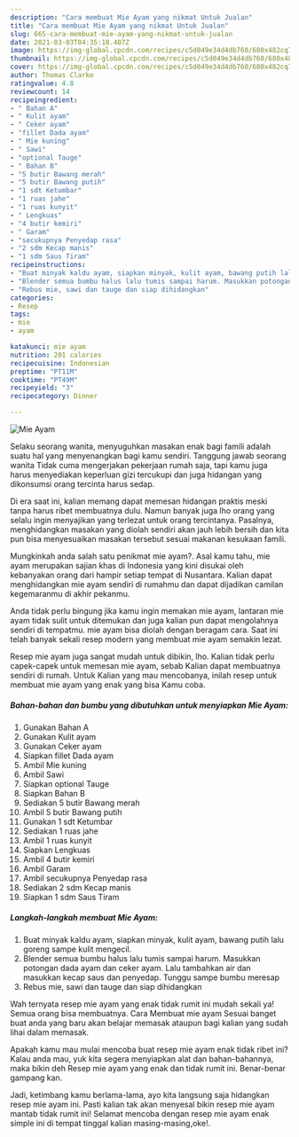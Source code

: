 ```yaml
---
description: "Cara membuat Mie Ayam yang nikmat Untuk Jualan"
title: "Cara membuat Mie Ayam yang nikmat Untuk Jualan"
slug: 665-cara-membuat-mie-ayam-yang-nikmat-untuk-jualan
date: 2021-03-03T04:35:18.407Z
image: https://img-global.cpcdn.com/recipes/c5d049e34d4db760/680x482cq70/mie-ayam-foto-resep-utama.jpg
thumbnail: https://img-global.cpcdn.com/recipes/c5d049e34d4db760/680x482cq70/mie-ayam-foto-resep-utama.jpg
cover: https://img-global.cpcdn.com/recipes/c5d049e34d4db760/680x482cq70/mie-ayam-foto-resep-utama.jpg
author: Thomas Clarke
ratingvalue: 4.8
reviewcount: 14
recipeingredient:
- " Bahan A"
- " Kulit ayam"
- " Ceker ayam"
- "fillet Dada ayam"
- " Mie kuning"
- " Sawi"
- "optional Tauge"
- " Bahan B"
- "5 butir Bawang merah"
- "5 butir Bawang putih"
- "1 sdt Ketumbar"
- "1 ruas jahe"
- "1 ruas kunyit"
- " Lengkuas"
- "4 butir kemiri"
- " Garam"
- "secukupnya Penyedap rasa"
- "2 sdm Kecap manis"
- "1 sdm Saus Tiram"
recipeinstructions:
- "Buat minyak kaldu ayam, siapkan minyak, kulit ayam, bawang putih lalu goreng sampe kulit mengecil."
- "Blender semua bumbu halus lalu tumis sampai harum. Masukkan potongan dada ayam dan ceker ayam. Lalu tambahkan air dan masukkan kecap saus dan penyedap. Tunggu sampe bumbu meresap"
- "Rebus mie, sawi dan tauge dan siap dihidangkan"
categories:
- Resep
tags:
- mie
- ayam

katakunci: mie ayam 
nutrition: 201 calories
recipecuisine: Indonesian
preptime: "PT11M"
cooktime: "PT49M"
recipeyield: "3"
recipecategory: Dinner

---
```



![Mie Ayam](https://img-global.cpcdn.com/recipes/c5d049e34d4db760/680x482cq70/mie-ayam-foto-resep-utama.jpg)

Selaku seorang wanita, menyuguhkan masakan enak bagi famili adalah suatu hal yang menyenangkan bagi kamu sendiri. Tanggung jawab seorang  wanita Tidak cuma mengerjakan pekerjaan rumah saja, tapi kamu juga harus menyediakan keperluan gizi tercukupi dan juga hidangan yang dikonsumsi orang tercinta harus sedap.

Di era  saat ini, kalian memang dapat memesan hidangan praktis meski tanpa harus ribet membuatnya dulu. Namun banyak juga lho orang yang selalu ingin menyajikan yang terlezat untuk orang tercintanya. Pasalnya, menghidangkan masakan yang diolah sendiri akan jauh lebih bersih dan kita pun bisa menyesuaikan masakan tersebut sesuai makanan kesukaan famili. 



Mungkinkah anda salah satu penikmat mie ayam?. Asal kamu tahu, mie ayam merupakan sajian khas di Indonesia yang kini disukai oleh kebanyakan orang dari hampir setiap tempat di Nusantara. Kalian dapat menghidangkan mie ayam sendiri di rumahmu dan dapat dijadikan camilan kegemaranmu di akhir pekanmu.

Anda tidak perlu bingung jika kamu ingin memakan mie ayam, lantaran mie ayam tidak sulit untuk ditemukan dan juga kalian pun dapat mengolahnya sendiri di tempatmu. mie ayam bisa diolah dengan beragam cara. Saat ini telah banyak sekali resep modern yang membuat mie ayam semakin lezat.

Resep mie ayam juga sangat mudah untuk dibikin, lho. Kalian tidak perlu capek-capek untuk memesan mie ayam, sebab Kalian dapat membuatnya sendiri di rumah. Untuk Kalian yang mau mencobanya, inilah resep untuk membuat mie ayam yang enak yang bisa Kamu coba.

<!--inarticleads1-->

##### Bahan-bahan dan bumbu yang dibutuhkan untuk menyiapkan Mie Ayam:

1. Gunakan  Bahan A
1. Gunakan  Kulit ayam
1. Gunakan  Ceker ayam
1. Siapkan fillet Dada ayam
1. Ambil  Mie kuning
1. Ambil  Sawi
1. Siapkan optional Tauge
1. Siapkan  Bahan B
1. Sediakan 5 butir Bawang merah
1. Ambil 5 butir Bawang putih
1. Gunakan 1 sdt Ketumbar
1. Sediakan 1 ruas jahe
1. Ambil 1 ruas kunyit
1. Siapkan  Lengkuas
1. Ambil 4 butir kemiri
1. Ambil  Garam
1. Ambil secukupnya Penyedap rasa
1. Sediakan 2 sdm Kecap manis
1. Siapkan 1 sdm Saus Tiram




<!--inarticleads2-->

##### Langkah-langkah membuat Mie Ayam:

1. Buat minyak kaldu ayam, siapkan minyak, kulit ayam, bawang putih lalu goreng sampe kulit mengecil.
1. Blender semua bumbu halus lalu tumis sampai harum. Masukkan potongan dada ayam dan ceker ayam. Lalu tambahkan air dan masukkan kecap saus dan penyedap. Tunggu sampe bumbu meresap
1. Rebus mie, sawi dan tauge dan siap dihidangkan




Wah ternyata resep mie ayam yang enak tidak rumit ini mudah sekali ya! Semua orang bisa membuatnya. Cara Membuat mie ayam Sesuai banget buat anda yang baru akan belajar memasak ataupun bagi kalian yang sudah lihai dalam memasak.

Apakah kamu mau mulai mencoba buat resep mie ayam enak tidak ribet ini? Kalau anda mau, yuk kita segera menyiapkan alat dan bahan-bahannya, maka bikin deh Resep mie ayam yang enak dan tidak rumit ini. Benar-benar gampang kan. 

Jadi, ketimbang kamu berlama-lama, ayo kita langsung saja hidangkan resep mie ayam ini. Pasti kalian tak akan menyesal bikin resep mie ayam mantab tidak rumit ini! Selamat mencoba dengan resep mie ayam enak simple ini di tempat tinggal kalian masing-masing,oke!.

